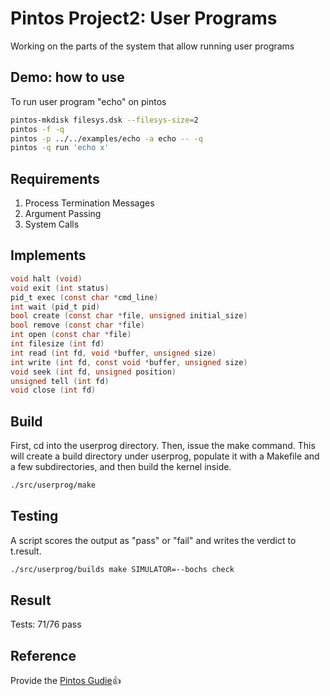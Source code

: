 # Pintos Project2: User Programs
Working on the parts of the system that allow running user programs

## Demo: how to use
To run user program "echo" on pintos
```bash
pintos-mkdisk filesys.dsk --filesys-size=2
pintos -f -q
pintos -p ../../examples/echo -a echo -- -q
pintos -q run 'echo x'
```

## Requirements
1. Process Termination Messages
2. Argument Passing
3. System Calls

## Implements
```C
void halt (void)
void exit (int status)
pid_t exec (const char *cmd_line)
int wait (pid_t pid)
bool create (const char *file, unsigned initial_size)
bool remove (const char *file)
int open (const char *file)
int filesize (int fd)
int read (int fd, void *buffer, unsigned size)
int write (int fd, const void *buffer, unsigned size)
void seek (int fd, unsigned position)
unsigned tell (int fd)
void close (int fd)
```

## Build
First, cd into the userprog directory. Then, issue the make command. This will create a build directory under userprog, populate it with a Makefile and a few subdirectories, and then build the kernel inside.
```bash
./src/userprog/make
```
## Testing
A script scores the output as "pass" or "fail" and writes the verdict to t.result.
```bash
./src/userprog/builds make SIMULATOR=--bochs check
```

## Result
Tests: 71/76 pass

## Reference
Provide the [Pintos Gudie](https://web.stanford.edu/class/cs140/projects/pintos/pintos_3.html#SEC32):+1:

